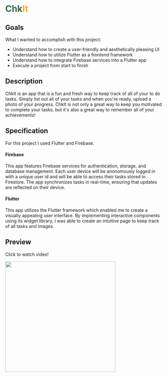 # <span style="color: #2E6B46;">Chk</span><span style="color: #ECB017;">It</span>


## Goals

What I wanted to accomplish with this project:
- Understand how to create a user-friendly and aesthetically pleasing UI
- Understand how to utilize Flutter as a frontend framework
- Understand how to integrate Firebase services into a Flutter app
- Execute a project from start to finish

## Description

ChkIt is an app that is a fun and fresh way to keep track of all of your to do tasks. Simply list out all of your tasks and when you're ready,  upload a photo of your progress. ChkIt is not only a great way to keep you motivated to complete your tasks, but it's also a great way to remember all of your achievements!

## Specification

For this project I used Flutter and Firebase.

#### Firebase

This app features Firebase services for authentication, storage, and database management. Each user device will be anonomously logged in with a unique user id and will be able to access their tasks stored in Firestore. The app synchronizes tasks in real-time, ensuring that updates are reflected on their device.

#### Flutter

This app utilizes the Flutter framework which enabled me to create a visually appealing user interface. By implementing interactive components using its widget library, I was able to create an intuitive page to keep track of all tasks and images.

## Preview
Click to watch video!

[<img src="https://i.imgur.com/GSAuUbZ.png" width="350">](https://clipchamp.com/watch/sn6UpQoIdsz)


